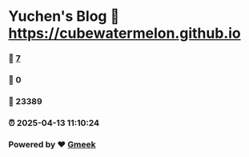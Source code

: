 # Yuchen's Blog :link: https://cubewatermelon.github.io 
### :page_facing_up: [7](https://cubewatermelon.github.io/tag.html) 
### :speech_balloon: 0 
### :hibiscus: 23389 
### :alarm_clock: 2025-04-13 11:10:24 
### Powered by :heart: [Gmeek](https://github.com/Meekdai/Gmeek)
